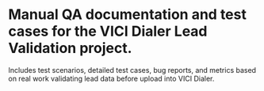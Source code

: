 # Manual QA documentation and test cases for the VICI Dialer Lead Validation project.
Includes test scenarios, detailed test cases, bug reports, and metrics based on real work validating lead data before upload into VICI Dialer.
